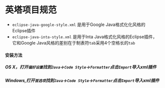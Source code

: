 # 英塔项目规范

+ `eclipse-java-google-style.xml` 是用于Google Java格式化化风格的Eclipse插件
+ `eclipse-java-inta-style.xml` 是用于Inta Java格式化风格的Eclipse插件，它和Google Java风格的差别在于制表符`tab`采用4个空格长的`tab`

#### 安装方法

##### OS X，打开`偏好设置`找到`Java`->`Code Style`->`Formatter`点击`Import`导入xml插件

##### Windows,打开`首选项`找到`Java`->`Code Style`->`Formatter`点击`Import`导入xml插件
